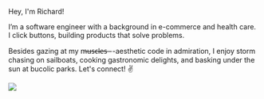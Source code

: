 Hey, I'm Richard! 

I’m a software engineer with a background in e-commerce and health care. I click buttons, building products that solve problems. 

Besides gazing at my m̶u̶s̶c̶l̶e̶s̶ --aesthetic code in admiration, I enjoy storm chasing on sailboats, cooking gastronomic delights, and basking under the sun at bucolic parks. Let's connect! ✌️

![](https://komarev.com/ghpvc/?username=richardyoungdev)


<!---
richardyoungdev/richardyoungdev is a ✨ special ✨ repository because its `README.md` (this file) appears on your GitHub profile.
You can click the Preview link to take a look at your changes.
--->
